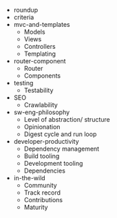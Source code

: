 - roundup
- criteria
- mvc-and-templates
	- Models
	- Views
	- Controllers
	- Templating
- router-component
	- Router
	- Components
- testing
	- Testability
- SEO
	- Crawlability
- sw-eng-philosophy
	- Level of abstraction/ structure
	- Opinionation
	- Digest cycle and run loop
- developer-productivity
	- Dependency management
	- Build tooling
	- Development tooling
	- Dependencies
- in-the-wild
	- Community
	- Track record
	- Contributions
	- Maturity
